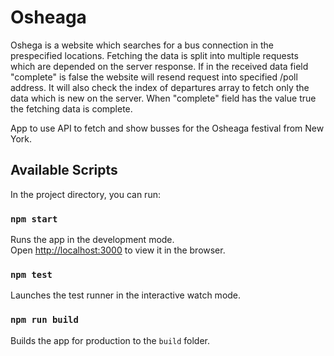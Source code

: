 
# Osheaga

Oshega is a website which searches for a bus connection in the prespecified locations.
Fetching the data is split into multiple requests which are depended on the server response.
If in the received data field "complete" is false the website will resend request into specified 
/poll address. It will also check the index of departures array to fetch only the data which is new on the server.
When "complete" field has the value true the fetching data is complete.

App to use API to fetch and show busses for the Osheaga festival from New York.

## Available Scripts

In the project directory, you can run:

### `npm start`

Runs the app in the development mode.<br />
Open [http://localhost:3000](http://localhost:3000) to view it in the browser.

### `npm test`

Launches the test runner in the interactive watch mode.<br />

### `npm run build`

Builds the app for production to the `build` folder.<br />
